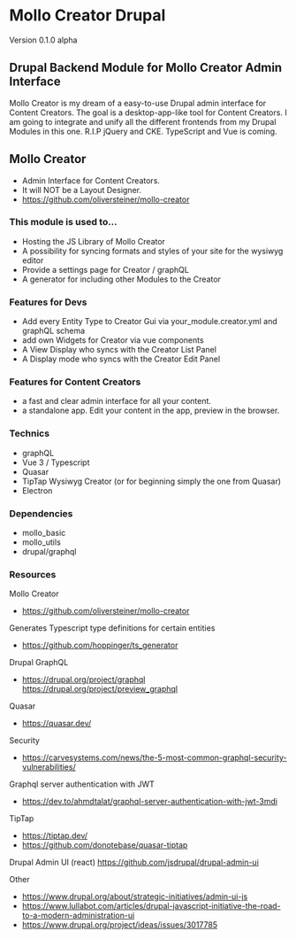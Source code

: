 # Mollo Creator Drupal

Version 0.1.0 alpha

## Drupal Backend Module for Mollo Creator Admin Interface
Mollo Creator is my dream of a easy-to-use Drupal admin interface for Content Creators.
The goal is a desktop-app-like tool for Content Creators.
I am going to integrate and unify all the different frontends from my Drupal Modules in this one.
R.I.P jQuery and CKE. TypeScript and Vue is coming.

## Mollo Creator
- Admin Interface for Content Creators.
- It will NOT be a Layout Designer.
- https://github.com/oliversteiner/mollo-creator


### This module is used to...
- Hosting the JS Library of Mollo Creator
- A possibility for syncing formats and styles of your site for the wysiwyg editor
- Provide a settings page for Creator / graphQL
- A generator for including other Modules to the Creator



### Features for Devs
- Add every Entity Type to Creator Gui via your_module.creator.yml and graphQL schema
- add own Widgets for Creator via vue components
- A View Display who syncs with the Creator List Panel
- A Display mode who syncs with the Creator Edit Panel

### Features for Content Creators
- a fast and clear admin interface for all your content.
- a standalone app. Edit your content in the app, preview in the browser.

### Technics
- graphQL
- Vue 3 / Typescript
- Quasar
- TipTap Wysiwyg Creator (or for beginning simply the one from Quasar)
- Electron

### Dependencies
- mollo_basic
- mollo_utils
- drupal/graphql

### Resources
Mollo Creator
- https://github.com/oliversteiner/mollo-creator

Generates Typescript type definitions for certain entities
 - https://github.com/hoppinger/ts_generator

Drupal GraphQL
- https://drupal.org/project/graphql
  https://drupal.org/project/preview_graphql

Quasar
- https://quasar.dev/

Security
- https://carvesystems.com/news/the-5-most-common-graphql-security-vulnerabilities/

Graphql server authentication with JWT
- https://dev.to/ahmdtalat/graphql-server-authentication-with-jwt-3mdi

TipTap
- https://tiptap.dev/
- https://github.com/donotebase/quasar-tiptap

Drupal Admin UI (react)
https://github.com/jsdrupal/drupal-admin-ui

Other
- https://www.drupal.org/about/strategic-initiatives/admin-ui-js
- https://www.lullabot.com/articles/drupal-javascript-initiative-the-road-to-a-modern-administration-ui
- https://www.drupal.org/project/ideas/issues/3017785

